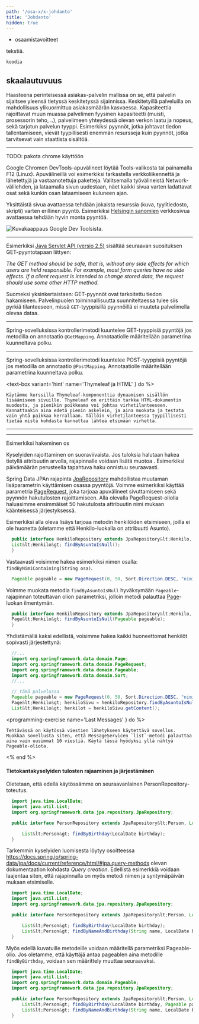 ```yaml
---
path: '/osa-x/x-johdanto'
title: 'Johdanto'
hidden: true
---
```


<text-box variant='learningObjectives' name='Oppimistavoitteet'>

- osaamistavoitteet

</text-box>

tekstiä.

```java
koodia
```




## skaalautuvuus


Haasteena perinteisessä asiakas-palvelin mallissa on se, että palvelin sijaitsee yleensä tietyssä keskitetyssä sijainnissa. Keskitetyillä palveluilla on mahdollisuus ylikuormittua asiakasmäärän kasvaessa. Kapasiteettia rajoittavat muun muassa palvelimen fyysinen kapasiteetti (muisti, prosessorin teho, ..), palvelimeen yhteydessä olevan verkon laatu ja nopeus, sekä tarjotun palvelun tyyppi. Esimerkiksi pyynnöt, jotka johtavat tiedon tallentamiseen, vievät tyypillisesti enemmän resursseja kuin pyynnöt, jotka tarvitsevat vain staattista sisältöä.


----



<text-box variant='hint' name='Google Dev Tools'>

TODO: pakota chrome käyttöön

Google Chromen DevTools-apuvälineet löytää Tools-valikosta tai painamalla F12 (Linux). Apuvälineillä voi esimerkiksi tarkastella verkkoliikennettä ja lähetettyjä ja vastaanotettuja paketteja. Valitsemalla työvälineistä Network-välilehden, ja lataamalla sivun uudestaan, näet kaikki sivua varten ladattavat osat sekä kunkin osan lataamiseen kuluneen ajan.

Yksittäistä sivua avattaessa tehdään jokaista resurssia (kuva, tyylitiedosto, skripti) varten erillinen pyyntö. Esimerkiksi <a href="https://www.hs.fi" target="_blank">Helsingin sanomien</a> verkkosivua avattaessa tehdään hyvin monta pyyntöä.

<img src="/img/google-devtools-hs-fi.png" alt="Kuvakaappaus Google Dev Toolsista."/>

</text-box>


---

 Esimerkiksi <a href="https://jcp.org/aboutJava/communityprocess/mrel/jsr154/index2.html" target="_blank">Java Servlet API (versio 2.5)</a> sisältää seuraavan suosituksen GET-pyyntotapaan liittyen:



*The GET method should be safe, that is, without any side effects for which users are held responsible. For example, most form queries have no side effects. If a client request is intended to change stored data, the request should use some other HTTP method.*



Suomeksi yksinkertaistaen: GET-pyynnöt ovat tarkoitettu tiedon hakamiseen. Palvelinpuolen toiminnallisuutta suunniteltaessa tulee siis pyrkiä tilanteeseen, missä `GET`-tyyppisillä pyynnöillä ei muuteta palvelimella olevaa dataa.

---

Spring-sovelluksissa kontrollerimetodi kuuntelee GET-tyyppisiä pyyntöjä jos metodilla on annotaatio `@GetMapping`. Annotaatiolle määritellään parametrina kuunneltava polku.

---


Spring-sovelluksissa kontrollerimetodi kuuntelee POST-tyyppisiä pyyntöjä jos metodilla on annotaatio `@PostMapping`. Annotaatiolle määritellään parametrina kuunneltava polku.




<text-box variant='hint' name='Thymeleaf ja HTML' } do %>


    Käytämme kurssilla Thymeleaf-komponenttia dynaamisen sisällön lisäämiseen sivuille. Thymeleaf on erittäin tarkka HTML-dokumentin muodosta, ja pienikin poikkeama voi johtaa virhetilanteeseen. Kannattaakin aina edetä pienin askelein, ja aina muokata ja testata vain yhtä paikkaa kerrallaan. Tällöin virhetilanteessa tyypillisesti tietää mistä kohdasta kannattaa lähteä etsimään virhettä.


</text-box>



---



----



Esimerkiksi  hakeminen os

Kyselyiden rajoittaminen on suoraviivaista. Jos tuloksia halutaan hakea tietyllä attribuutin arvolla, rajapinnalle voidaan lisätä muotoa . Esimerkiksi päivämäärän perusteella tapahtuva haku onnistuu seuraavasti.





Spring Data JPAn rajapinta <a href="http://docs.spring.io/spring-data/jpa/docs/current/api/org/springframework/data/jpa/repository/JpaRepository.html" target="_blank">JpaRepository</a> mahdollistaa muutaman lisäparametrin käyttämisen osassa pyyntöjä. Voimme esimerkiksi käyttää parametria <a href="http://docs.spring.io/spring-data/commons/docs/current/api/org/springframework/data/domain/PageRequest.html" target="_blank">PageRequest</a>, joka tarjoaa apuvälineet sivuttamiseen sekä pyynnön hakutulosten rajoittamiseen. Alla olevalla PageRequest-oliolla haluasimme ensimmäiset 50 hakutulosta attribuutin nimi mukaan käänteisessä järjestyksessä.





Esimerkiksi alla oleva lisäys tarjoaa metodin henkilöiden etsimiseen, joilla ei ole huonetta (oletamme että Henkilo-luokalla on attribuutti Asunto).


```java
  public interface HenkiloRepository extends JpaRepository&lt;Henkilo, Long&gt; {
  List&lt;Henkilo&gt; findByAsuntoIsNull();
  }
```


  Vastaavasti voisimme hakea esimerkiksi nimen osalla: `findByNimiContaining(String osa)`.




```java
  Pageable pageable = new PageRequest(0, 50, Sort.Direction.DESC, "nimi");
```


  Voimme muokata metodia `findByAsuntoIsNull` hyväksymään `Pageable`-rajapinnan toteuttavan olion parametriksi, jolloin metodi palauttaa <a href="http://docs.spring.io/spring-data/data-commons/docs/1.6.1.RELEASE/api/org/springframework/data/domain/Page.html" target="_blank">Page</a>-luokan ilmentymän.


```java
  public interface HenkiloRepository extends JpaRepository&lt;Henkilo, Long&gt; {
  Page&lt;Henkilo&gt; findByAsuntoIsNull(Pageable pageable);
  }
```


  Yhdistämällä kaksi edellistä, voisimme hakea kaikki huoneettomat henkilöt sopivasti järjestettynä:


```java
  //...
  import org.springframework.data.domain.Page;
  import org.springframework.data.domain.PageRequest;
  import org.springframework.data.domain.Pageable;
  import org.springframework.data.domain.Sort;
  //...

  // tämä palvelussa
  Pageable pageable = new PageRequest(0, 50, Sort.Direction.DESC, "nimi");
  Page&lt;Henkilo&gt; henkiloSivu = henkiloRepository.findByAsuntoIsNull(pageable);
  List&lt;Henkilo&gt; henkilot = henkiloSivu.getContent();
```



<programming-exercise name='Last Messages' } do %>


    Tehtävässä on käytössä viestien lähetykseen käytettävä sovellus. Muokkaa sovellusta siten, että MessageServicen `list`-metodi palauttaa aina vain uusimmat 10 viestiä. Käytä tässä hyödyksi yllä nähtyä Pageable-oliota.


<% end %>






#### Tietokantakyselyiden tulosten rajaaminen ja järjestäminen


Oletetaan, että edellä käytössämme on seuraavanlainen PersonRepository-toteutus.



```java
  import java.time.LocalDate;
  import java.util.List;
  import org.springframework.data.jpa.repository.JpaRepository;

  public interface PersonRepository extends JpaRepository&lt;Person, Long&gt; {

      List&lt;Person&gt; findByBirthday(LocalDate birthday);
  }
```


Tarkemmin kyselyiden luomisesta löytyy osoitteessa <a href="https://docs.spring.io/spring-data/jpa/docs/current/reference/html/#jpa.query-methods" target="_blank" norel>https://docs.spring.io/spring-data/jpa/docs/current/reference/html/#jpa.query-methods</a> olevan dokumentaation kohdasta <em>Query creation</em>. Edellistä esimerkkiä voidaan laajentaa siten, että rajapinnalla on myös metodi nimen ja syntymäpäivän mukaan etsimiselle.


```java
  import java.time.LocalDate;
  import java.util.List;
  import org.springframework.data.jpa.repository.JpaRepository;

  public interface PersonRepository extends JpaRepository&lt;Person, Long&gt; {

      List&lt;Person&gt; findByBirthday(LocalDate birthday);
      List&lt;Person&gt; findByNameAndBirthday(String name, LocalDate birthday);
  }
```


  Myös edellä kuvatuille metodeille voidaan määritellä parametriksi Pageable-olio. Jos oletamme, että käyttäjä antaa pageablen aina metodille `findByBirthday`, voidaan sen määrittely muuttaa seuraavaksi.


```java
  import java.time.LocalDate;
  import java.util.List;
  import org.springframework.data.domain.Pageable;
  import org.springframework.data.jpa.repository.JpaRepository;

  public interface PersonRepository extends JpaRepository&lt;Person, Long&gt; {
      List&lt;Person&gt; findByBirthday(LocalDate birthday, Pageable pageable);
      List&lt;Person&gt; findByNameAndBirthday(String name, LocalDate birthday);
  }
```

